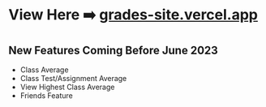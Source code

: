 # View Here ➡️ [grades-site.vercel.app](https://grades-site.vercel.app/)

## New Features Coming Before June 2023
- Class Average
- Class Test/Assignment Average
- View Highest Class Average
- Friends Feature
